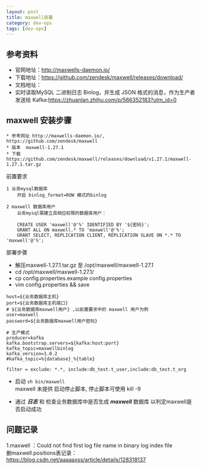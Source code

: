 ```yaml
---
layout: post
title: maxwell部署
category: dev-ops
tags: [dev-ops]
---
```


## 参考资料
- 官网地址：http://maxwells-daemon.io/
- 下载地址：https://github.com/zendesk/maxwell/releases/download/
- 文档地址：  
- 实时读取MySQL 二进制日志 Binlog，并生成 JSON 格式的消息，作为生产者发送给 Kafka:https://zhuanlan.zhihu.com/p/566352183?utm_id=0

##  maxwell 安装步骤
```
* 参考网址 http://maxwells-daemon.io/,  https://github.com/zendesk/maxwell 
* 版本  maxwell-1.27.1
* 下载 https://github.com/zendesk/maxwell/releases/download/v1.27.1/maxwell-1.27.1.tar.gz
```

前置要求

```
1 业务mysql数据库
    开启 binlog_format=ROW 模式的binlog

2 maxwell 数据库用户
    业务mysql需建立具相应权限的数据库用户：

    CREATE USER 'maxwell'@'%' IDENTIFIED BY '${密码}';
    GRANT ALL ON maxwell.* TO 'maxwell'@'%';
    GRANT SELECT, REPLICATION CLIENT, REPLICATION SLAVE ON *.* TO 'maxwell'@'%';
```

部署步骤
* 解压maxwell-1.27.1.tar.gz 至 /opt/maxwell/maxwell-1.27.1 
* cd /opt/maxwell/maxwell-1.27.1/
* cp config.properties.example config.properties 
* vim  config.properties  && save 

```
host=${业务数据库主机}
port=${业务数据库主机端口}
# ${业务数据库maxwell用户} ,以前置要求中的 maxwell 用户为例
user=maxwell
password=${业务数据库maxwell用户密码}

# 生产模式
producer=kafka
kafka.bootstrap.servers=${kafka:host:port}
kafka_topic=maxwellbinlog
kafka_version=1.0.2
#kafka_topic=%{database}_%{table}

filter = exclude: *.*, include:db_test.t_user,include:db_test.t_org
```

* 启动 `sh bin/maxwell`  
  maxwell 未提供 启动停止脚本, 停止脚本可使用 kill -9

* 通过 **_日志_** 和 检查业务数据库中是否生成  **_maxwell_** 数据库 以判定maxwell是否启动成功

## 问题记录
1.maxwell ：Could not find first log file name in binary log index file  
删maxwell.positions表记录：https://blog.csdn.net/aaaaaxss/article/details/128318137